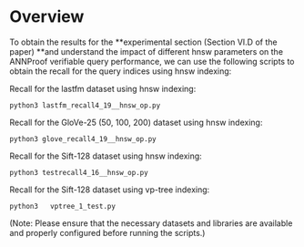 # Overview

To obtain the results for the **experimental section (Section VI.D of the paper) **and understand the impact of different hnsw parameters on the ANNProof verifiable query performance, we can use the following scripts to obtain the recall for the query indices using hnsw indexing: 



Recall for the lastfm dataset using hnsw indexing:

```
python3 lastfm_recall4_19__hnsw_op.py
```




Recall for the GloVe-25 (50, 100, 200) dataset using hnsw indexing:

```
python3 glove_recall4_19__hnsw_op.py
```

Recall for the Sift-128 dataset using hnsw indexing:

```
python3 testrecall4_16__hnsw_op.py
```


Recall for the Sift-128 dataset using vp-tree indexing:

```
python3   vptree_1_test.py
```



(Note: Please ensure that the necessary datasets and libraries are available and properly configured before running the scripts.) 
